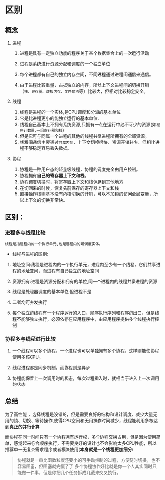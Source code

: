 # 区别

## 概念

1. 进程

    1. 进程是具有一定独立功能的程序关于某个数据集合上的一次运行活动
    2. 进程是系统进行资源分配和调度的一个独立单位

    3. 每个进程都有自己的独立内存空间，不同进程通过进程间通信来通信。
    4. 由于进程比较重量，占据独立的内存，所以上下文进程间的切换开销（`栈、寄存器、虚拟内存、文件句柄`等）比较大，但相对比较稳定安全。

2. 线程

    1. 线程是进程的一个实体,是CPU调度和分派的基本单位
    2. 它是比进程更小的能独立运行的基本单位.
    3. 线程自己基本上不拥有系统资源,只拥有一点在运行中必不可少的资源(如`程序计数器,一组寄存器和栈`)
    4. 但是它可与同属一个进程的其他的线程共享进程所拥有的全部资源。
    5. 线程间通信主要通过`共享内存`，上下文切换很快，资源开销较少，但相比进程不够稳定容易丢失数据。

3. 协程

    1. 协程是一种用户态的轻量级线程，协程的调度完全由用户控制。
    2. 协程拥有**自己的寄存器上下文和栈**。
    3. 协程调度切换时，将寄存器上下文和栈保存到其他地方
    4. 在切回来的时候，恢复先前保存的寄存器上下文和栈
    5. 直接操作栈则基本没有内核切换的开销，可以不加锁的访问全局变量，所以上下文的切换非常快。

## 区别：

### 进程多与线程比较

    线程是指进程内的一个执行单元,也是进程内的可调度实体。

- 线程与进程的区别:

1. 地址空间:线程是进程内的一个执行单元，进程内至少有一个线程，它们共享进程的地址空间，而进程有自己独立的地址空间
2. 资源拥有:进程是资源分配和拥有的单位,同一个进程内的线程共享进程的资源
3. 线程是处理器调度的基本单位,但进程不是
4. 二者均可并发执行

5. 每个独立的线程有一个程序运行的入口、顺序执行序列和程序的出口，但是线程不能够独立执行，必须依存在应用程序中，由应用程序提供多个线程执行控制

### 协程多与线程进行比较

1. 一个线程可以多个协程，一个进程也可以单独拥有多个协程，这样则能使协程使用多核CPU。

2. 线程进程都是同步机制，而协程则是异步

3. 协程能保留上一次调用时的状态，每次过程重入时，就相当于进入上一次调用的状态

## 总结

为了高性能 ，选择线程是没错的，但是需要良好的结构和设计调度，减少大量无用的锁、切换、等待操作,使得CPU空闲和无用操作时间减少，线程能利用多核达到**真正的并行计算**

而协程在同一时间只有一个协程拥有运行权，多个协程交换占用，但是因为使用简单，感觉起来符合顺序执行，不需要良好的设计也不会影响太多CPU性能，所以推荐单一无复杂需求程序或者模块使用(**本身就是一个线程更加细分**)

> 协程就是一串比函数粒度还要小的可手动控制的过程，方便随时切换，也不容易阻塞，但阻塞就完蛋了了
> 多个协程协作好比就是你一个人其实同时只能做一件事，但是你把几个任务拆成几截来交叉执行。